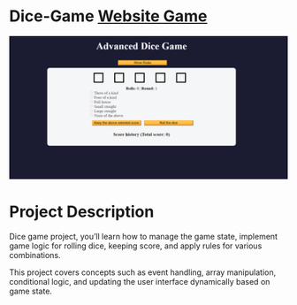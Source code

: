 # Dice-Game [Website Game](https://kumarshivam04203.github.io/Dice-Game/)
![page](./image/dicegame1.png)


# Project Description
Dice game project, you’ll learn how to manage the game state, implement game logic for rolling dice, keeping score, and apply rules for various combinations.

This project covers concepts such as event handling, array manipulation, conditional logic, and updating the user interface dynamically based on game state.
